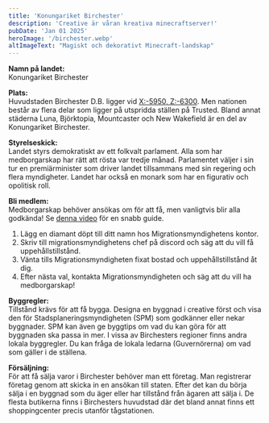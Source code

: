 ```yaml
---
title: 'Konungariket Birchester'
description: 'Creative är våran kreativa minecraftserver!'
pubDate: 'Jan 01 2025'
heroImage: '/birchester.webp'
altImageText: "Magiskt och dekorativt Minecraft-landskap"
---
```


**Namn på landet:**<br>
Konungariket Birchester

**Plats:**<br>
Huvudstaden Birchester D.B. ligger vid <a href="https://map.sgc.se/#trusted_overworld:-5950:0:-6300:300:0:0:0:1:flat">X:-5950, Z:-6300</a>. Men nationen består av flera delar som ligger på utspridda ställen på Trusted. Bland annat städerna Luna, Björktopia, Mountcaster och New Wakefield är en del av Konungariket Birchester.

**Styrelseskick:**<br>
Landet styrs demokratiskt av ett folkvalt parlament. Alla som har medborgarskap har rätt att rösta var tredje månad. Parlamentet väljer i sin tur en premiärminister som driver landet tillsammans med sin regering och flera myndigheter. Landet har också en monark som har en figurativ och opolitisk roll. 

**Bli medlem:**<br>
Medborgarskap behöver ansökas om för att få, men vanligtvis blir alla godkända! Se <a href="https://www.youtube.com/watch?v=w9tSeqNMaJA">denna video</a> för en snabb guide.
1. Lägg en diamant döpt till ditt namn hos Migrationsmyndighetens kontor.
2. Skriv till migrationsmyndighetens chef på discord och säg att du vill få uppehållstillstånd.
3. Vänta tills Migrationsmyndigheten fixat bostad och uppehållstillstånd åt dig.
4. Efter nästa val, kontakta Migrationsmyndigheten och säg att du vill ha medborgarskap!

**Byggregler:**<br>
Tillstånd krävs för att få bygga. Designa en byggnad i creative först och visa den för Stadsplaneringsmyndigheten (SPM) som godkänner eller nekar byggnader. SPM kan även ge byggtips om vad du kan göra för att byggnaden ska passa in mer. I vissa av Birchesters regioner finns andra lokala byggregler. Du kan fråga de lokala ledarna (Guvernörerna) om vad som gäller i de ställena. 

**Försäljning:**<br>
För att få sälja varor i Birchester behöver man ett företag. Man registrerar företag genom att skicka in en ansökan till staten. Efter det kan du börja sälja i en byggnad som du äger eller har tillstånd från ägaren att sälja i. De flesta butikerna finns i Birchesters huvudstad där det bland annat finns ett shoppingcenter precis utanför tågstationen.